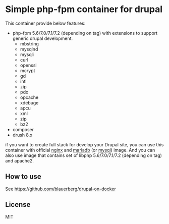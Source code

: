 # Simple php-fpm container for drupal

This container provide below features:
  - php-fpm 5.6/7.0/7.1/7.2 (depending on tag) with extensions to support generic drupal development.
    - mbstring
    - mysqlnd
    - mysqli
    - curl
    - openssl
    - mcrypt
    - gd
    - intl
    - zip
    - pdo
    - opcache
    - xdebuge
    - apcu
    - xml
    - zip
    - bz2
  - composer
  - drush 8.x

if you want to create full stack for develop your Drupal site, you can use this container with official [nginx](https://hub.docker.com/_/nginx) and [mariadb](https://hub.docker.com/_/mariadb) (or [mysql](https://hub.docker.com/_/mysql)) image.
And you can also use image that contains set of libphp 5.6/7.0/7.1/7.2 (depending on tag) and apache2.

## How to use

See https://github.com/blauerberg/drupal-on-docker

## License

MIT
